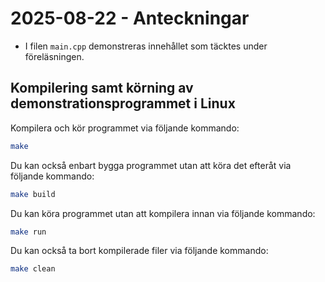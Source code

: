 # 2025-08-22 - Anteckningar

* I filen `main.cpp` demonstreras innehållet som täcktes under föreläsningen.

## Kompilering samt körning av demonstrationsprogrammet i Linux

Kompilera och kör programmet via följande kommando:

```bash
make
```

Du kan också enbart bygga programmet utan att köra det efteråt via följande kommando:

```bash
make build
```

Du kan köra programmet utan att kompilera innan via följande kommando:

```bash
make run
```

Du kan också ta bort kompilerade filer via följande kommando:

```bash
make clean
```